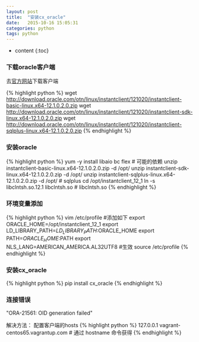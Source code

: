 ```yaml
---
layout: post
title:  "安装cx_oracle"
date:   2015-10-16 15:05:31
categories: python
tags: python
---
```


* content
{:toc}



### 下载oracle客户端

去[官方网站]下载客户端

{% highlight python %}
wget http://download.oracle.com/otn/linux/instantclient/121020/instantclient-basic-linux.x64-12.1.0.2.0.zip
wget http://download.oracle.com/otn/linux/instantclient/121020/instantclient-sdk-linux.x64-12.1.0.2.0.zip
wget http://download.oracle.com/otn/linux/instantclient/121020/instantclient-sqlplus-linux.x64-12.1.0.2.0.zip
{% endhighlight %}

### 安装oracle

{% highlight python %}
yum -y install libaio bc flex # 可能的依赖
unzip instantclient-basic-linux.x64-12.1.0.2.0.zip -d /opt/
unzip instantclient-sdk-linux.x64-12.1.0.2.0.zip -d /opt/
unzip instantclient-sqlplus-linux.x64-12.1.0.2.0.zip -d /opt/ # sqlplus
cd /opt/instantclient_12_1
ln -s libclntsh.so.12.1 libclntsh.so # libclntsh.so
{% endhighlight %}


### 环境变量添加
{% highlight python %}
vim /etc/profile
#添加如下
export ORACLE_HOME=/opt/instantclient_12_1
export LD_LIBRARY_PATH=$LD_LIBRARY_PATH:$ORACLE_HOME
export PATH=$ORACLE_HOME:$PATH
export NLS_LANG=AMERICAN_AMERICA.AL32UTF8
#生效
source /etc/profile
{% endhighlight %}

### 安装cx_oracle
{% highlight python %}
pip install cx_oracle
{% endhighlight %}

### 连接错误

"ORA-21561: OID generation failed"

解决方法：
配置客户端的hosts
{% highlight python %}
127.0.0.1 vagrant-centos65.vagrantup.com # 通过 hostname 命令获得
{% endhighlight %}

[官方网站]: http://www.oracle.com/technetwork/topics/linuxx86-64soft-092277.html

